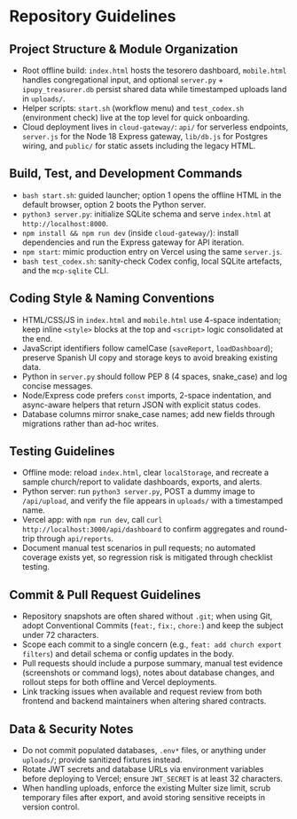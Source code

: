 # Repository Guidelines

## Project Structure & Module Organization
- Root offline build: `index.html` hosts the tesorero dashboard, `mobile.html` handles congregational input, and optional `server.py` + `ipupy_treasurer.db` persist shared data while timestamped uploads land in `uploads/`.
- Helper scripts: `start.sh` (workflow menu) and `test_codex.sh` (environment check) live at the top level for quick onboarding.
- Cloud deployment lives in `cloud-gateway/`: `api/` for serverless endpoints, `server.js` for the Node 18 Express gateway, `lib/db.js` for Postgres wiring, and `public/` for static assets including the legacy HTML.

## Build, Test, and Development Commands
- `bash start.sh`: guided launcher; option 1 opens the offline HTML in the default browser, option 2 boots the Python server.
- `python3 server.py`: initialize SQLite schema and serve `index.html` at `http://localhost:8000`.
- `npm install && npm run dev` (inside `cloud-gateway/`): install dependencies and run the Express gateway for API iteration.
- `npm start`: mimic production entry on Vercel using the same `server.js`.
- `bash test_codex.sh`: sanity-check Codex config, local SQLite artefacts, and the `mcp-sqlite` CLI.

## Coding Style & Naming Conventions
- HTML/CSS/JS in `index.html` and `mobile.html` use 4-space indentation; keep inline `<style>` blocks at the top and `<script>` logic consolidated at the end.
- JavaScript identifiers follow camelCase (`saveReport`, `loadDashboard`); preserve Spanish UI copy and storage keys to avoid breaking existing data.
- Python in `server.py` should follow PEP 8 (4 spaces, snake_case) and log concise messages.
- Node/Express code prefers `const` imports, 2-space indentation, and async-aware helpers that return JSON with explicit status codes.
- Database columns mirror snake_case names; add new fields through migrations rather than ad-hoc writes.

## Testing Guidelines
- Offline mode: reload `index.html`, clear `localStorage`, and recreate a sample church/report to validate dashboards, exports, and alerts.
- Python server: run `python3 server.py`, POST a dummy image to `/api/upload`, and verify the file appears in `uploads/` with a timestamped name.
- Vercel app: with `npm run dev`, call `curl http://localhost:3000/api/dashboard` to confirm aggregates and round-trip through `api/reports`.
- Document manual test scenarios in pull requests; no automated coverage exists yet, so regression risk is mitigated through checklist testing.

## Commit & Pull Request Guidelines
- Repository snapshots are often shared without `.git`; when using Git, adopt Conventional Commits (`feat:`, `fix:`, `chore:`) and keep the subject under 72 characters.
- Scope each commit to a single concern (e.g., `feat: add church export filters`) and detail schema or config updates in the body.
- Pull requests should include a purpose summary, manual test evidence (screenshots or command logs), notes about database changes, and rollout steps for both offline and Vercel deployments.
- Link tracking issues when available and request review from both frontend and backend maintainers when altering shared contracts.

## Data & Security Notes
- Do not commit populated databases, `.env*` files, or anything under `uploads/`; provide sanitized fixtures instead.
- Rotate JWT secrets and database URLs via environment variables before deploying to Vercel; ensure `JWT_SECRET` is at least 32 characters.
- When handling uploads, enforce the existing Multer size limit, scrub temporary files after export, and avoid storing sensitive receipts in version control.
